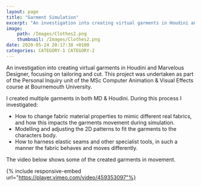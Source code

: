 ```yaml
---
layout: page
title: "Garment Simulation"
excerpt: "An investigation into creating virtual garments in Houdini and Marvelous Designer, focusing on tailoring and cut."
image: 
    path: /Images/Clothes2.png
    thumbnail: /Images/Clothes2.png
date: 2020-05-24 20:17:38 +0100
categories: CATEGORY-1 CATEGORY-2
---
```


An investigation into creating virtual garments in Houdini and Marvelous Designer, focusing on tailoring and cut. This project was undertaken as part of the Personal Inquiry unit of the MSc Computer Animation & Visual Effects course at Bournemouth University. 
 
I created multiple garments in both MD & Houdini. During this process I investigated:
* How to change fabric material properties to mimic different real fabrics, and how this impacts the garments movement during simulation.
* Modelling and adjusting the 2D patterns to fit the garments to the characters body.
* How to harness elastic seams and other specialist tools, in such a manner the fabric behaves and moves differently. 

The video below shows some of the created garments in movement.

{% include responsive-embed url="https://player.vimeo.com/video/459353097"%}  
